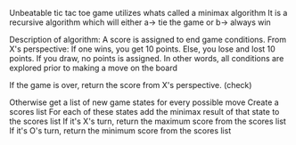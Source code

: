 Unbeatable tic tac toe game utilizes whats called a minimax algorithm
It is a recursive algorithm which will either a-> tie the game or b-> always win

Description of algorithm:
A score is assigned to end game conditions. From X's perspective: If one wins, you
get 10 points. Else, you lose and lost 10 points. If you draw, no points is assigned.
In other words, all conditions are explored prior to making a move on the board

If the game is over, return the score from X's perspective. (check)

Otherwise get a list of new game states for every possible move
Create a scores list
For each of these states add the minimax result of that state to the scores list
If it's X's turn, return the maximum score from the scores list
If it's O's turn, return the minimum score from the scores list
 
